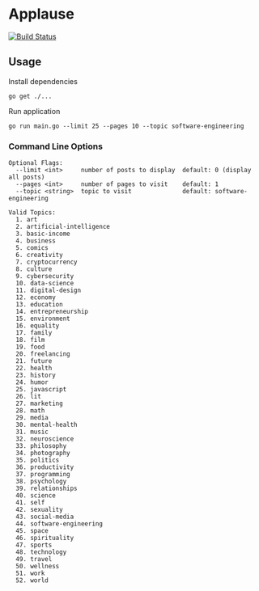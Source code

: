 # Applause

[![Build Status](https://travis-ci.org/richardpanda/applause.svg?branch=master)](https://travis-ci.org/richardpanda/applause)

## Usage

Install dependencies
```
go get ./...
```

Run application
```
go run main.go --limit 25 --pages 10 --topic software-engineering
```

### Command Line Options
```
Optional Flags:
  --limit <int>     number of posts to display  default: 0 (display all posts)
  --pages <int>     number of pages to visit    default: 1
  --topic <string>  topic to visit              default: software-engineering
  
Valid Topics:
  1. art
  2. artificial-intelligence
  3. basic-income
  4. business
  5. comics
  6. creativity
  7. cryptocurrency
  8. culture
  9. cybersecurity
  10. data-science
  11. digital-design
  12. economy
  13. education
  14. entrepreneurship
  15. environment
  16. equality
  17. family
  18. film
  19. food
  20. freelancing
  21. future
  22. health
  23. history
  24. humor
  25. javascript
  26. lit
  27. marketing
  28. math
  29. media
  30. mental-health
  31. music
  32. neuroscience
  33. philosophy
  34. photography
  35. politics
  36. productivity
  37. programming
  38. psychology
  39. relationships
  40. science
  41. self
  42. sexuality
  43. social-media
  44. software-engineering
  45. space
  46. spirituality
  47. sports
  48. technology
  49. travel
  50. wellness
  51. work
  52. world
```
